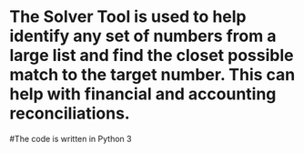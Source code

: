 # The Solver Tool is used to help identify any set of numbers from a large list and find the closet possible match to the target number. This can help with financial and accounting reconciliations.
#The code is written in Python 3
